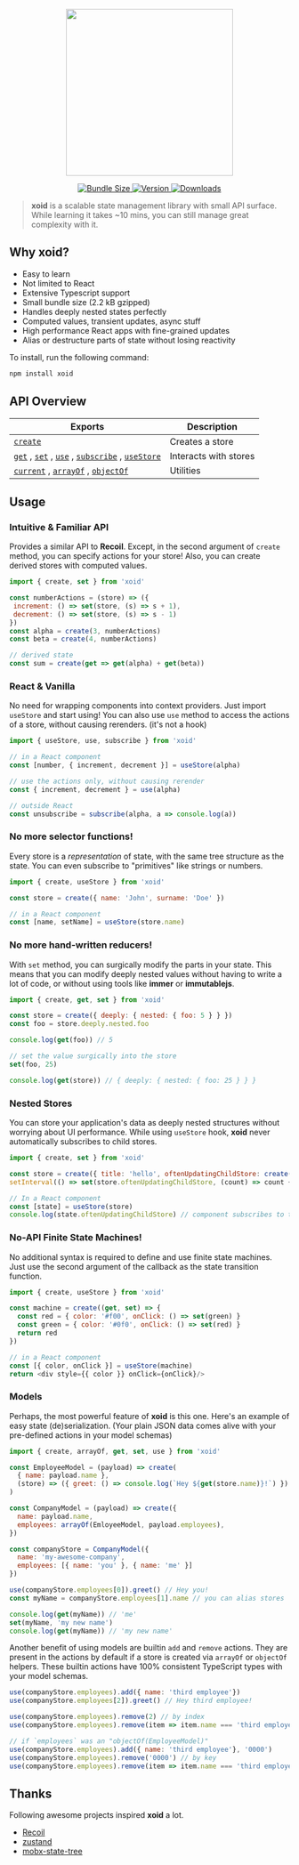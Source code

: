 <p align="center">
  <img width="300" src="https://raw.githubusercontent.com/onurkerimov/xoid/master/logo.png" />
</p> 

<p align="center">
  <a href="https://bundlephobia.com/result?p=xoid" >
    <img alt="Bundle Size" src="https://img.shields.io/bundlephobia/min/xoid?label=bundle%20size&style=flat&colorA=293140&colorB=293140">
  </a>
  <a href="https://www.npmjs.com/package/xoid">
    <img alt="Version" src="https://img.shields.io/npm/v/xoid?style=flat&colorA=293140&colorB=293140">
  </a>
  <a href="https://www.npmjs.com/package/xoid">
    <img alt="Downloads" src="https://img.shields.io/npm/dt/xoid.svg?style=flat&colorA=293140&colorB=293140"/>
  </a>
</p>

> **xoid** is a scalable state management library with small API surface. 
> While learning it takes  ~10 mins, you can still manage great complexity with it.

## Why **xoid**?

- Easy to learn
- Not limited to React
- Extensive Typescript support
- Small bundle size (2.2 kB gzipped)
- Handles deeply nested states perfectly
- Computed values, transient updates, async stuff
- High performance React apps with fine-grained updates
- Alias or destructure parts of state without losing reactivity

To install, run the following command:

```bash
npm install xoid
```

## API Overview

| Exports 	| Description 	|
|-	|-	|
| [`create`](https://xoid.dev/docs/api/create) | Creates a store |
| [`get`](https://xoid.dev/docs/api/get) , [`set`](https://xoid.dev/docs/api/set) , [`use`](https://xoid.dev/docs/api/use) , [`subscribe`](https://xoid.dev/docs/api/subscribe) , [`useStore`](hookshttps://xoid.dev/docs/api/usestore) | Interacts with stores |
| [`current`](https://xoid.dev/docs/api/current) , [`arrayOf`](https://xoid.dev/docs/api/arrayof) , [`objectOf`](https://xoid.dev/docs/api/objectof) | Utilities |


## Usage

### Intuitive & Familiar API

Provides a similar API to **Recoil**. 
Except, in the second argument of `create` method, you can specify actions for your store! Also, you can create derived stores with computed values.

```js
import { create, set } from 'xoid'

const numberActions = (store) => ({
 increment: () => set(store, (s) => s + 1),
 decrement: () => set(store, (s) => s - 1)
})
const alpha = create(3, numberActions)
const beta = create(4, numberActions)

// derived state
const sum = create(get => get(alpha) + get(beta))
```

### React & Vanilla

No need for wrapping components into context providers. 
Just import `useStore` and start using! You can also use `use` method to access the actions of a store, without causing rerenders. (it's not a hook)

```js
import { useStore, use, subscribe } from 'xoid'

// in a React component
const [number, { increment, decrement }] = useStore(alpha)

// use the actions only, without causing rerender
const { increment, decrement } = use(alpha)

// outside React
const unsubscribe = subscribe(alpha, a => console.log(a))
```

### No more selector functions!

Every store is a *representation* of state, with the same tree structure as the state. 
You can even subscribe to "primitives" like strings or numbers.

```js
import { create, useStore } from 'xoid'

const store = create({ name: 'John', surname: 'Doe' })

// in a React component
const [name, setName] = useStore(store.name)
```

### No more hand-written reducers!

With `set` method, you can surgically modify the parts in your state.
This means that you can modify deeply nested values without having to write a lot of code, or without using tools like **immer** or **immutablejs**.

```js
import { create, get, set } from 'xoid'

const store = create({ deeply: { nested: { foo: 5 } } })
const foo = store.deeply.nested.foo

console.log(get(foo)) // 5

// set the value surgically into the store
set(foo, 25)

console.log(get(store)) // { deeply: { nested: { foo: 25 } } }
```

### Nested Stores 
You can store your application's data as deeply nested structures without worrying about UI performance. While using `useStore` hook, **xoid** never automatically subscribes to child stores.

```js
import { create, set } from 'xoid'

const store = create({ title: 'hello', oftenUpdatingChildStore: create(0) })
setInterval(() => set(store.oftenUpdatingChildStore, (count) => count + 1, 50)

// In a React component
const [state] = useStore(store)
console.log(state.oftenUpdatingChildStore) // component subscribes to the child store only when it's being read.
```

### No-API Finite State Machines!
No additional syntax is required to define and use finite state machines. Just use the second argument of the callback as the state transition function.

```js
import { create, useStore } from 'xoid'

const machine = create((get, set) => {
  const red = { color: '#f00', onClick: () => set(green) }
  const green = { color: '#0f0', onClick: () => set(red) }
  return red
})

// in a React component
const [{ color, onClick }] = useStore(machine)
return <div style={{ color }} onClick={onClick}/>
```

### Models 
Perhaps, the most powerful feature of **xoid** is this one. Here's an example of easy state (de)serialization. (Your plain JSON data comes alive with your pre-defined actions in your model schemas) 

```js
import { create, arrayOf, get, set, use } from 'xoid'

const EmployeeModel = (payload) => create(
  { name: payload.name }, 
  (store) => ({ greet: () => console.log(`Hey ${get(store.name)}!`) })
)

const CompanyModel = (payload) => create({
  name: payload.name,
  employees: arrayOf(EmloyeeModel, payload.employees),
})

const companyStore = CompanyModel({
  name: 'my-awesome-company',
  employees: [{ name: 'you' }, { name: 'me' }]
})

use(companyStore.employees[0]).greet() // Hey you!
const myName = companyStore.employees[1].name // you can alias stores

console.log(get(myName)) // 'me'
set(myName, 'my new name')
console.log(get(myName)) // 'my new name'
```

Another benefit of using models are builtin `add` and `remove` actions. They are present in the actions by default if a store is created via `arrayOf` or `objectOf` helpers. These builtin actions have 100% consistent TypeScript types with your model schemas.

```js
use(companyStore.employees).add({ name: 'third employee'})
use(companyStore.employees[2]).greet() // Hey third employee!

use(companyStore.employees).remove(2) // by index
use(companyStore.employees).remove(item => item.name === 'third employee') // by filter function

// if `employees` was an "objectOf(EmployeeModel)"
use(companyStore.employees).add({ name: 'third employee'}, '0000')
use(companyStore.employees).remove('0000') // by key
use(companyStore.employees).remove(item => item.name === 'third employee') // by filter function

```

## Thanks
Following awesome projects inspired **xoid** a lot.
- [Recoil](https://github.com/facebookexperimental/Recoil)
- [zustand](https://github.com/pmndrs/zustand)
- [mobx-state-tree](https://github.com/mobxjs/mobx-state-tree)